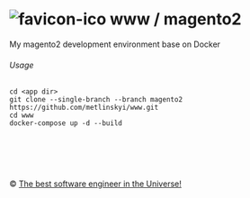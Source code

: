 ![favicon-ico] www / magento2
=======

My magento2 development environment base on Docker

###### Usage

```
cd <app dir>
git clone --single-branch --branch magento2 https://github.com/metlinskyi/www.git
cd www
docker-compose up -d --build
```

&nbsp;
============
&copy; [The best software engineer in the Universe!](http://www.metlinskyi.com/)

[favicon-ico]: https://raw.github.com/metlinskyi/www/magento2/favicon.png